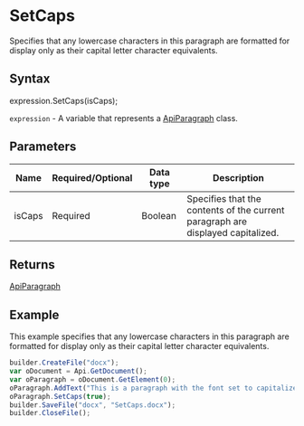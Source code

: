 # SetCaps

Specifies that any lowercase characters in this paragraph are formatted for display only as their capital letter character equivalents.

## Syntax

expression.SetCaps(isCaps);

`expression` - A variable that represents a [ApiParagraph](../ApiParagraph.md) class.

## Parameters

| **Name** | **Required/Optional** | **Data type** | **Description** |
| ------------- | ------------- | ------------- | ------------- |
| isCaps | Required | Boolean | Specifies that the contents of the current paragraph are displayed capitalized. |

## Returns

[ApiParagraph](../ApiParagraph.md)

## Example

This example specifies that any lowercase characters in this paragraph are formatted for display only as their capital letter character equivalents.

```javascript
builder.CreateFile("docx");
var oDocument = Api.GetDocument();
var oParagraph = oDocument.GetElement(0);
oParagraph.AddText("This is a paragraph with the font set to capitalized letters.");
oParagraph.SetCaps(true);
builder.SaveFile("docx", "SetCaps.docx");
builder.CloseFile();
```